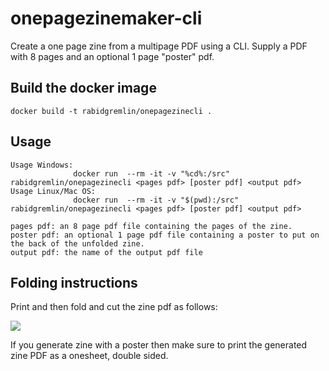 # onepagezinemaker-cli
Create a one page zine from a multipage PDF using a CLI.
Supply a PDF with 8 pages and an optional 1 page "poster" pdf.


## Build the docker image
```
docker build -t rabidgremlin/onepagezinecli .
```

## Usage
```
Usage Windows:
              docker run  --rm -it -v "%cd%:/src" rabidgremlin/onepagezinecli <pages pdf> [poster pdf] <output pdf>
Usage Linux/Mac OS:
              docker run  --rm -it -v "$(pwd):/src" rabidgremlin/onepagezinecli <pages pdf> [poster pdf] <output pdf>

pages pdf: an 8 page pdf file containing the pages of the zine.
poster pdf: an optional 1 page pdf file containing a poster to put on the back of the unfolded zine.
output pdf: the name of the output pdf file
```

## Folding instructions
Print and then fold and cut the zine pdf as follows:

![](https://teaching.ellenmueller.com/foundations-101/files/2017/08/zine-folding.jpg)

If you generate zine with a poster then make sure to print the generated zine PDF as a onesheet, double sided.

